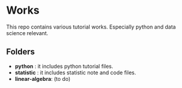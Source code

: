 # Works 

This repo contains various tutorial works. Especially python and data science relevant. 

## Folders

- **python** : it includes python tutorial files.
- **statistic** : it includes statistic note and code files.
- **linear-algebra**: (to do)
